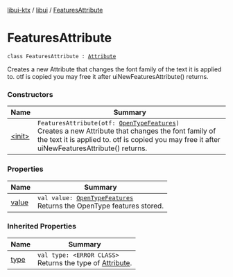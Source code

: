 [libui-ktx](../../index.md) / [libui](../index.md) / [FeaturesAttribute](./index.md)

# FeaturesAttribute

`class FeaturesAttribute : `[`Attribute`](../-attribute/index.md)

Creates a new Attribute that changes the font family of the text it is applied to.
otf is copied you may free it after uiNewFeaturesAttribute() returns.

### Constructors

| Name | Summary |
|---|---|
| [&lt;init&gt;](-init-.md) | `FeaturesAttribute(otf: `[`OpenTypeFeatures`](../-open-type-features/index.md)`)`<br>Creates a new Attribute that changes the font family of the text it is applied to. otf is copied you may free it after uiNewFeaturesAttribute() returns. |

### Properties

| Name | Summary |
|---|---|
| [value](value.md) | `val value: `[`OpenTypeFeatures`](../-open-type-features/index.md)<br>Returns the OpenType features stored. |

### Inherited Properties

| Name | Summary |
|---|---|
| [type](../-attribute/type.md) | `val type: <ERROR CLASS>`<br>Returns the type of [Attribute](../-attribute/index.md). |
